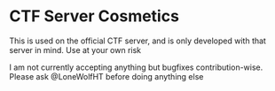 # CTF Server Cosmetics

This is used on the official CTF server, and is only developed with that server in mind. Use at your own risk

I am not currently accepting anything but bugfixes contribution-wise. Please ask @LoneWolfHT before doing anything else
